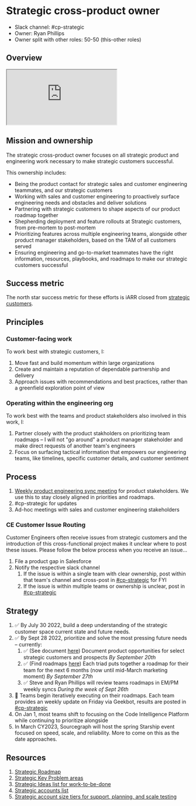 # Strategic cross-product owner

- Slack channel: #cp-strategic
- Owner: Ryan Phillips
- Owner split with other roles: 50-50 (this-other roles)

## Overview

<iframe src="https://docs.google.com/presentation/d/e/2PACX-1vThxOgLUUK2EfBhYRoCPwfKcw8wiarmD7uaTtmQpB1_WL7oho1377pRT8Vv6l7avKtCdK4T1o9Qaqng/embed?start=false&loop=false&delayms=3000&slide=id.g152664597f7_0_2109" allow="fullscreen" title="Strategic Readiness slide deck"></iframe>

## Mission and ownership

The strategic cross-product owner focuses on all strategic product and engineering work necessary to make strategic customers successful.

This ownership includes:

- Being the product contact for strategic sales and customer engineering teammates, and our strategic customers
- Working with sales and customer engineering to proactively surface engineering needs and obstacles and deliver solutions
- Partnering with strategic customers to shape aspects of our product roadmap together
- Shepherding deployment and feature rollouts at Strategic customers, from pre-mortem to post-mortem
- Prioritizing features across multiple engineering teams, alongside other product manager stakeholders, based on the TAM of all customers served
- Ensuring engineering and go-to-market teammates have the right information, resources, playbooks, and roadmaps to make our strategic customers successful

## Success metric

The north star success metric for these efforts is iARR closed from [strategic customers](https://docs.google.com/spreadsheets/d/1JFHacGYDIBd4pMSrKC3QV25YFkK2yBfM0dMd9An2sGE/edit#gid=1317478762).

## Principles

### Customer-facing work

To work best with strategic customers, I:

1. Move fast and build momentum within large organizations
1. Create and maintain a reputation of dependable partnership and delivery
1. Approach issues with recommendations and best practices, rather than a greenfield exploration point of view

### Operating within the engineering org

To work best with the teams and product stakeholders also involved in this work, I:

1. Partner closely with the product stakholders on prioritizing team roadmaps – I will not "go around" a product manager stakeholder and make direct requests of another team's engineers
1. Focus on surfacing tactical information that empowers our engineering teams, like timelines, specific customer details, and customer sentiment

## Process

1. [Weekly product engineering sync meeting](https://calendar.google.com/event?action=TEMPLATE&tmeid=MGUwaG5tMnE5a25sbW51dXEyamJ2NW45c3Ugam9lbEBzb3VyY2VncmFwaC5jb20&tmsrc=joel%40sourcegraph.com) for product stakeholders. We use this to stay closely aligned in priorities and roadmaps.
1. #cp-strategic for updates
1. Ad-hoc meetings with sales and customer engineering stakeholders

### CE Customer Issue Routing

Customer Engineers often receive issues from strategic customers and the introduction of this cross-functional project makes it unclear where to post these issues. Please follow the below process when you receive an issue...

1. File a product gap in Salesforce
1. Notify the respective slack channel
   1. If the issue is within a single team with clear ownership, post within that team's channel and cross-post in [#cp-strategic](https://sourcegraph.slack.com/archives/C03MW9T8G6A) for FYI
   1. If the issue is within multiple teams or ownership is unclear, post in [#cp-strategic](https://sourcegraph.slack.com/archives/C03MW9T8G6A)

## Strategy

1. ✅ By July 30 2022, build a deep understanding of the strategic customer space current state and future needs.
1. ✅ By Sept 28 2022, prioritize and solve the most pressing future needs – currently:
   1. ✅ (See document [here](https://docs.google.com/document/d/1ZMinEqj2bI5xJ_6B-gHO7wCCL0ey6r2Z0JZJa6_r2DI/edit#bookmark=id.um13pq6kj5vf)) Document product opportunities for select strategic customers and prospects _By September 20th_
   1. ✅ (Find roadmaps [here](https://docs.google.com/document/d/1ZMinEqj2bI5xJ_6B-gHO7wCCL0ey6r2Z0JZJa6_r2DI/edit#bookmark=id.hi8rwbq7xbej)) Each triad puts together a roadmap for their team for the next 6 months (now until mid-March marketing moment) _By September 27th_
   1. ✅ Steve and Ryan Phillips will review teams roadmaps in EM/PM weekly syncs _During the week of Sept 26th_
1. 🔄 Teams begin iteratively executing on their roadmaps. Each team provides an weekly update on Friday via Geekbot, results are posted in [#cp-strategic](https://sourcegraph.slack.com/archives/C03MW9T8G6A)
1. On Jan 1, most teams shift to focusing on the Code Intelligence Platform while continuing to prioritize alongside
1. In March CY2023, Sourcegraph will host the spring Starship event focused on speed, scale, and reliability. More to come on this as the date approaches.

## Resources

1. [Strategic Roadmap](https://github.com/orgs/sourcegraph/projects/289)
1. [Strategic Key Problem areas](https://docs.google.com/document/d/1ZMinEqj2bI5xJ_6B-gHO7wCCL0ey6r2Z0JZJa6_r2DI/edit#bookmark=id.um13pq6kj5vf)
1. [Strategic Ideas list for work-to-be-done](https://docs.google.com/spreadsheets/d/1Y7qrzWkLkqvukUmiZ01Lyt4jck392jvJzaPHXOccDcg/edit?usp=sharing)
1. [Strategic accounts list](https://docs.google.com/spreadsheets/d/1JFHacGYDIBd4pMSrKC3QV25YFkK2yBfM0dMd9An2sGE/edit#gid=1317478762)
1. [Strategic account size tiers for support, planning, and scale testing](https://docs.google.com/spreadsheets/d/1n-KfGc8m1w09rIzNKm5tRxAYmP4-w11CVOCplMvVazk/edit#gid=1172385107&range=B6)
